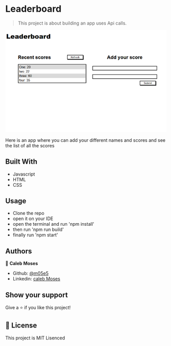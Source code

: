 # Leaderboard

> This project is about building an app uses Api calls. 

![screenshot](./src/img/readme.PNG)

Here is an app where you can add your different names and scores and see the list of all the scores
## Built With

- Javascript
- HTML
- CSS


## Usage

- Clone the repo 
- open it on your IDE
- open the terminal and run 'npm install'
- then run 'npm run build'
- finally run 'npm start'
## Authors

👤 **Caleb Moses**

- Github: [@m05e5](https://github.com/m05e5)
- Linkedin: [caleb Moses](https://www.linkedin.com/in/caleb-moses-0a1b531b9/)


## Show your support

Give a ⭐️ if you like this project!

## 📝 License

This project is MIT Lisenced
